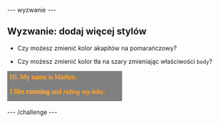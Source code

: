 \--- wyzwanie \---

## Wyzwanie: dodaj więcej stylów

+ Czy możesz zmienić kolor akapitów na pomarańczowy?

+ Czy możesz zmienić kolor tła na szary zmieniając właściwości `body`?

![zrzut ekranu](images/birthday-more-style.png)

\--- /challenge \---
